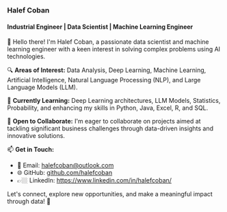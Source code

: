 ### Halef Coban
#### Industrial Engineer | Data Scientist | Machine Learning Engineer
👋 Hello there! I'm Halef Coban, a passionate data scientist and machine learning engineer with a keen interest in solving complex problems using AI technologies.

🔍 **Areas of Interest:** Data Analysis, Deep Learning, Machine Learning, Artificial Intelligence, Natural Language Processing (NLP), and Large Language Models (LLM).

🌱 **Currently Learning:** Deep Learning architectures, LLM Models, Statistics, Probability, and enhancing my skills in Python, Java, Excel, R, and SQL.

💼 **Open to Collaborate:** I'm eager to collaborate on projects aimed at tackling significant business challenges through data-driven insights and innovative solutions.

📫 **Get in Touch:**
- 📧 Email: [halefcoban@outlook.com](mailto:halefcoban@outlook.com)
- 🌐 GitHub: [github.com/halefcoban](https://github.com/halefcoban)
- 👉🏼 LinkedIn: https://www.linkedin.com/in/halefcoban/


Let's connect, explore new opportunities, and make a meaningful impact through data! 🚀
